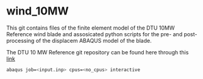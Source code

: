 # wind_10MW
This git contains files of the finite element model of the DTU 10MW Reference wind blade and assosicated python scripts for the pre- and post-processing of the displacem ABAQUS model of the blade. 

The DTU 10 MW Reference git repository can be found here through this [link](https://gitlab.windenergy.dtu.dk/rwts/dtu-10mw-rwt)

```bash
abaqus job=<input.inp> cpus=<no_cpus> interactive
```


